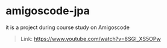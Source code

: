 # amigoscode-jpa
it is a project during course study on Amigoscode
> Link: https://www.youtube.com/watch?v=8SGI_XS5OPw
